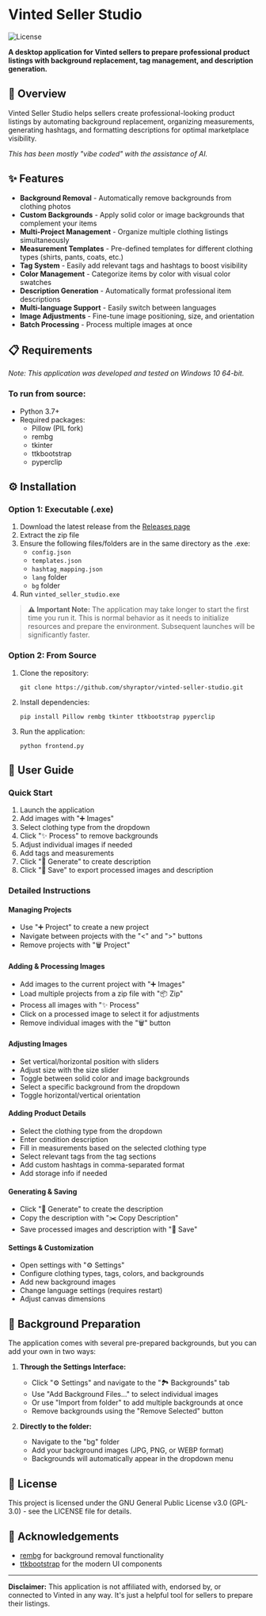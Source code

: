 # Vinted Seller Studio

![License](https://img.shields.io/badge/license-GPLv3-blue)

**A desktop application for Vinted sellers to prepare professional product listings with background replacement, tag management, and description generation.**

## 🌟 Overview

Vinted Seller Studio helps sellers create professional-looking product listings by automating background replacement, organizing measurements, generating hashtags, and formatting descriptions for optimal marketplace visibility.

*This has been mostly "vibe coded" with the assistance of AI.*

## ✨ Features

- **Background Removal** - Automatically remove backgrounds from clothing photos
- **Custom Backgrounds** - Apply solid color or image backgrounds that complement your items
- **Multi-Project Management** - Organize multiple clothing listings simultaneously
- **Measurement Templates** - Pre-defined templates for different clothing types (shirts, pants, coats, etc.)
- **Tag System** - Easily add relevant tags and hashtags to boost visibility
- **Color Management** - Categorize items by color with visual color swatches
- **Description Generation** - Automatically format professional item descriptions
- **Multi-language Support** - Easily switch between languages
- **Image Adjustments** - Fine-tune image positioning, size, and orientation
- **Batch Processing** - Process multiple images at once

## 📋 Requirements
*Note: This application was developed and tested on Windows 10 64-bit.*

### To run from source:
- Python 3.7+
- Required packages:
  - Pillow (PIL fork)
  - rembg
  - tkinter
  - ttkbootstrap
  - pyperclip

## ⚙️ Installation

### Option 1: Executable (.exe)
1. Download the latest release from the [Releases page](https://github.com/shyraptor/vinted-seller-studio/releases)
2. Extract the zip file
3. Ensure the following files/folders are in the same directory as the .exe:
   - `config.json`
   - `templates.json`
   - `hashtag_mapping.json`
   - `lang` folder
   - `bg` folder 
4. Run `vinted_seller_studio.exe`

> **⚠️ Important Note:** The application may take longer to start the first time you run it. This is normal behavior as it needs to initialize resources and prepare the environment. Subsequent launches will be significantly faster.

### Option 2: From Source
1. Clone the repository:
   ```
   git clone https://github.com/shyraptor/vinted-seller-studio.git
   ```

2. Install dependencies:
   ```
   pip install Pillow rembg tkinter ttkbootstrap pyperclip
   ```

3. Run the application:
   ```
   python frontend.py
   ```

## 🚀 User Guide

### Quick Start
1. Launch the application
2. Add images with "➕ Images" 
3. Select clothing type from the dropdown
4. Click "✨ Process" to remove backgrounds
5. Adjust individual images if needed
6. Add tags and measurements
7. Click "📝 Generate" to create description
8. Click "💾 Save" to export processed images and description

### Detailed Instructions

#### Managing Projects
- Use "➕ Project" to create a new project
- Navigate between projects with the "<" and ">" buttons
- Remove projects with "🗑️ Project"

#### Adding & Processing Images
- Add images to the current project with "➕ Images"
- Load multiple projects from a zip file with "📦 Zip"
- Process all images with "✨ Process"
- Click on a processed image to select it for adjustments
- Remove individual images with the "🗑️" button

#### Adjusting Images
- Set vertical/horizontal position with sliders
- Adjust size with the size slider
- Toggle between solid color and image backgrounds
- Select a specific background from the dropdown
- Toggle horizontal/vertical orientation

#### Adding Product Details
- Select the clothing type from the dropdown
- Enter condition description
- Fill in measurements based on the selected clothing type
- Select relevant tags from the tag sections
- Add custom hashtags in comma-separated format
- Add storage info if needed

#### Generating & Saving
- Click "📝 Generate" to create the description
- Copy the description with "✂️ Copy Description"
- Save processed images and description with "💾 Save"

#### Settings & Customization
- Open settings with "⚙️ Settings"
- Configure clothing types, tags, colors, and backgrounds
- Add new background images
- Change language settings (requires restart)
- Adjust canvas dimensions

## 📸 Background Preparation

The application comes with several pre-prepared backgrounds, but you can add your own in two ways:

1. **Through the Settings Interface:**
   - Click "⚙️ Settings" and navigate to the "🏞️ Backgrounds" tab
   - Use "Add Background Files..." to select individual images
   - Or use "Import from folder" to add multiple backgrounds at once
   - Remove backgrounds using the "Remove Selected" button

2. **Directly to the folder:**
   - Navigate to the "bg" folder
   - Add your background images (JPG, PNG, or WEBP format)
   - Backgrounds will automatically appear in the dropdown menu

## 📄 License

This project is licensed under the GNU General Public License v3.0 (GPL-3.0) - see the LICENSE file for details.

## 🙏 Acknowledgements

- [rembg](https://github.com/danielgatis/rembg) for background removal functionality
- [ttkbootstrap](https://github.com/israel-dryer/ttkbootstrap) for the modern UI components

---

**Disclaimer:** This application is not affiliated with, endorsed by, or connected to Vinted in any way. It's just a helpful tool for sellers to prepare their listings.
